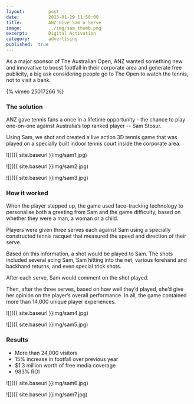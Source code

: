 ```yaml
---
layout:			post
date:			2013-01-29 11:58:00
title:			ANZ Give Sam a Serve
image:			../img/sam_thumb.png
excerpt:		Digital Activation
category:		advertising
published:	true
---
```


As a major sponsor of The Australian Open, ANZ wanted something new and innovative to boost footfall in their corporate area and generate free publicity, a big ask considering people go to The Open to watch the tennis, not to visit a bank.

{% vimeo 25017266 %}

### The solution ###

ANZ gave tennis fans a once in a lifetime opportunity - the chance to play one-on-one against Australia’s top ranked player -- Sam Stosur.

Using Sam, we shot and created a live action 3D tennis game that was played on a specially built indoor tennis court inside the corporate area.

![]({{ site.baseurl }}img/sam1.jpg)

![]({{ site.baseurl }}img/sam2.jpg)

![]({{ site.baseurl }}img/sam3.jpg)

### How it worked ###

When the player stepped up, the game used face-tracking technology to personalise both a greeting from Sam and the game difficulty, based on whether they were a man, a woman or a child.

Players were given three serves each against Sam using a specially constructed tennis racquet that measured the speed and direction of their serve.

Based on this information, a shot would be played to Sam. The shots included several acing Sam, Sam hitting into the net, various forehand and backhand returns, and even special trick shots.

After each serve, Sam would comment on the shot played.

Then, after the three serves, based on how well they’d played, she’d give her opinion on the player’s overall performance. In all, the game contained more than 14,000 unique player experiences.

![]({{ site.baseurl }}img/sam4.jpg)

![]({{ site.baseurl }}img/sam5.jpg)

### Results ###

* More than 24,000 visitors
* 15% increase in footfall over previous year
* $1.3 million worth of free media coverage
* 983% ROI

![]({{ site.baseurl }}img/sam6.jpg)

![]({{ site.baseurl }}img/sam7.jpg)